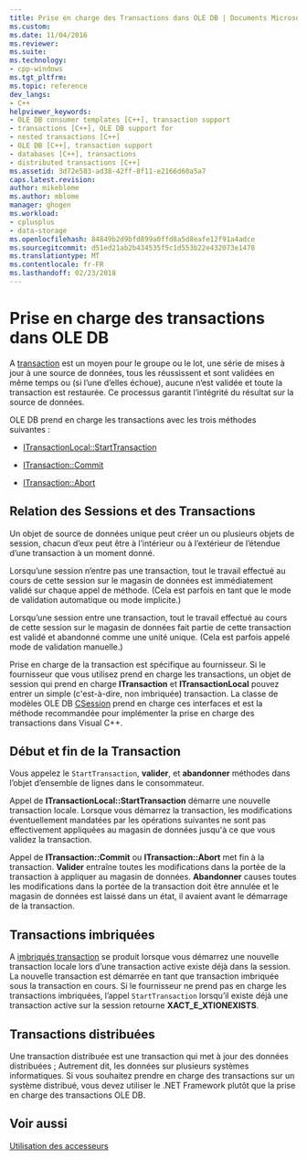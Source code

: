```yaml
---
title: Prise en charge des Transactions dans OLE DB | Documents Microsoft
ms.custom: 
ms.date: 11/04/2016
ms.reviewer: 
ms.suite: 
ms.technology:
- cpp-windows
ms.tgt_pltfrm: 
ms.topic: reference
dev_langs:
- C++
helpviewer_keywords:
- OLE DB consumer templates [C++], transaction support
- transactions [C++], OLE DB support for
- nested transactions [C++]
- OLE DB [C++], transaction support
- databases [C++], transactions
- distributed transactions [C++]
ms.assetid: 3d72e583-ad38-42ff-8f11-e2166d60a5a7
caps.latest.revision: 
author: mikeblome
ms.author: mblome
manager: ghogen
ms.workload:
- cplusplus
- data-storage
ms.openlocfilehash: 84849b2d9bfd899a0ffd8a5d8eafe12f91a4adce
ms.sourcegitcommit: d51ed21ab2b434535f5c1d553b22e432073e1478
ms.translationtype: MT
ms.contentlocale: fr-FR
ms.lasthandoff: 02/23/2018
---
```

# <a name="supporting-transactions-in-ole-db"></a>Prise en charge des transactions dans OLE DB
A [transaction](../../data/transactions-mfc-data-access.md) est un moyen pour le groupe ou le lot, une série de mises à jour à une source de données, tous les réussissent et sont validées en même temps ou (si l’une d’elles échoue), aucune n’est validée et toute la transaction est restaurée. Ce processus garantit l’intégrité du résultat sur la source de données.  
  
 OLE DB prend en charge les transactions avec les trois méthodes suivantes :  
  
-   [ITransactionLocal::StartTransaction](https://msdn.microsoft.com/en-us/library/ms709786.aspx)  
  
-   [ITransaction::Commit](https://msdn.microsoft.com/en-us/library/ms713008.aspx)  
  
-   [ITransaction::Abort](https://msdn.microsoft.com/en-us/library/ms709833.aspx)  
  
## <a name="relationship-of-sessions-and-transactions"></a>Relation des Sessions et des Transactions  
 Un objet de source de données unique peut créer un ou plusieurs objets de session, chacun d’eux peut être à l’intérieur ou à l’extérieur de l’étendue d’une transaction à un moment donné.  
  
 Lorsqu’une session n’entre pas une transaction, tout le travail effectué au cours de cette session sur le magasin de données est immédiatement validé sur chaque appel de méthode. (Cela est parfois en tant que le mode de validation automatique ou mode implicite.)  
  
 Lorsqu’une session entre une transaction, tout le travail effectué au cours de cette session sur le magasin de données fait partie de cette transaction est validé et abandonné comme une unité unique. (Cela est parfois appelé mode de validation manuelle.)  
  
 Prise en charge de la transaction est spécifique au fournisseur. Si le fournisseur que vous utilisez prend en charge les transactions, un objet de session qui prend en charge **ITransaction** et **ITransactionLocal** pouvez entrer un simple (c'est-à-dire, non imbriquée) transaction. La classe de modèles OLE DB [CSession](../../data/oledb/csession-class.md) prend en charge ces interfaces et est la méthode recommandée pour implémenter la prise en charge des transactions dans Visual C++.  
  
## <a name="starting-and-ending-the-transaction"></a>Début et fin de la Transaction  
 Vous appelez le `StartTransaction`, **valider**, et **abandonner** méthodes dans l’objet d’ensemble de lignes dans le consommateur.  
  
 Appel de **ITransactionLocal::StartTransaction** démarre une nouvelle transaction locale. Lorsque vous démarrez la transaction, les modifications éventuellement mandatées par les opérations suivantes ne sont pas effectivement appliquées au magasin de données jusqu'à ce que vous validez la transaction.  
  
 Appel de **ITransaction::Commit** ou **ITransaction::Abort** met fin à la transaction. **Valider** entraîne toutes les modifications dans la portée de la transaction à appliquer au magasin de données. **Abandonner** causes toutes les modifications dans la portée de la transaction doit être annulée et le magasin de données est laissé dans un état, il avaient avant le démarrage de la transaction.  
  
## <a name="nested-transactions"></a>Transactions imbriquées  
 A [imbriqués transaction](https://msdn.microsoft.com/en-us/library/ms716985.aspx) se produit lorsque vous démarrez une nouvelle transaction locale lors d’une transaction active existe déjà dans la session. La nouvelle transaction est démarrée en tant que transaction imbriquée sous la transaction en cours. Si le fournisseur ne prend pas en charge les transactions imbriquées, l’appel `StartTransaction` lorsqu’il existe déjà une transaction active sur la session retourne **XACT_E_XTIONEXISTS**.  
  
## <a name="distributed-transactions"></a>Transactions distribuées  
 Une transaction distribuée est une transaction qui met à jour des données distribuées ; Autrement dit, les données sur plusieurs systèmes informatiques. Si vous souhaitez prendre en charge des transactions sur un système distribué, vous devez utiliser le .NET Framework plutôt que la prise en charge des transactions OLE DB.  
  
## <a name="see-also"></a>Voir aussi  
 [Utilisation des accesseurs](../../data/oledb/using-accessors.md)